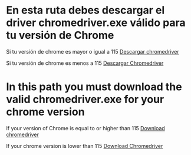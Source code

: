 # En esta ruta debes descargar el driver chromedriver.exe válido para tu versión de Chrome
Si tu versión de chrome es mayor o igual a 115
[Descargar chromedriver](https://edgedl.me.gvt1.com/edgedl/chrome/chrome-for-testing/118.0.5993.70/win64/chromedriver-win64.zip)

Si tu versión de chrome es menos a 115
[Descargar Chromedriver](https://chromedriver.chromium.org/downloads)



# In this path you must download the valid chromedriver.exe for your chrome version
If your version of Chrome is equal to or higher than 115
[Download chromedriver](https://edgedl.me.gvt1.com/edgedl/chrome/chrome-for-testing/118.0.5993.70/win64/chromedriver-win64.zip)

If your chrome version is lower than 115
[Download Chromedriver](https://chromedriver.chromium.org/downloads)
